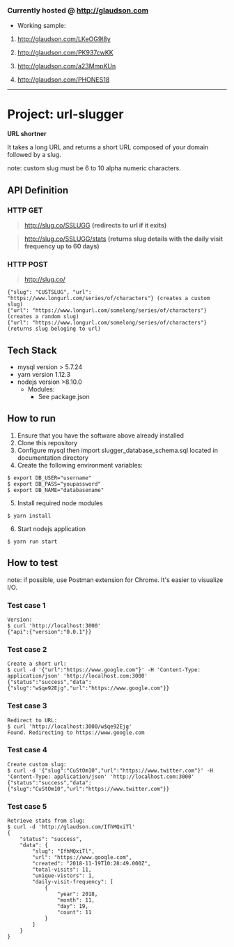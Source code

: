 ### Currently hosted @ http://glaudson.com
* Working sample:
1. http://glaudson.com/LKeOG9l8y
2. http://glaudson.com/PK937cwKK
3. http://glaudson.com/a23MmpKUn

4. http://glaudson.com/PHONES18

----

# Project: url-slugger
**URL shortner**

It takes a long URL and returns a short URL composed of your domain followed by a slug.

note: custom slug must be 6 to 10  alpha numeric characters.

## API Definition
### HTTP GET
> http://slug.co/SSLUGG **(redirects to url if it exits)**

> http://slug.co/SSLUGG/stats **(returns slug details with the daily visit frequency up to 60 days)**

### HTTP POST
> http://slug.co/

```
{"slug": "CUSTSLUG", "url": "https://www.longurl.com/series/of/characters"} (creates a custom slug)
{"url": "https://www.longurl.com/somelong/series/of/characters"}            (creates a random slug)
{"url": "https://www.longurl.com/somelong/series/of/characters"}            (returns slug beloging to url)
```

## Tech Stack
* mysql version > 5.7.24
* yarn version 1.12.3
* nodejs version >8.10.0
  * Modules:
    * See package.json

## How to run
1. Ensure that you have the software above already installed
2. Clone this repository
3. Configure mysql then import slugger_database_schema.sql located in documentation directory
4. Create the following environment variables:
````
$ export DB_USER="username"
$ export DB_PASS="youpassword"
$ export DB_NAME="databasename"
````
5. Install required node modules
````
$ yarn install
````
6. Start nodejs application
````
$ yarn run start
````
## How to test
note: if possible, use Postman extension for Chrome. It's easier to visualize I/O.

### Test case 1
````
Version:
$ curl 'http://localhost:3000'
{"api":{"version":"0.0.1"}}
````

### Test case 2
````
Create a short url:
$ curl -d '{"url":"https://www.google.com"}' -H 'Content-Type: application/json' 'http://localhost.com:3000'
{"status":"success","data":{"slug":"w$qe92Ejg","url":"https://www.google.com"}}
````

### Test case 3
````
Redirect to URL:
$ curl 'http://localhost:3000/w$qe92Ejg'
Found. Redirecting to https://www.google.com
````

### Test case 4
````
Create custom slug:
$ curl -d '{"slug":"CuStOm10","url":"https://www.twitter.com"}' -H 'Content-Type: application/json' 'http://localhost.com:3000'
{"status":"success","data":{"slug":"CuStOm10","url":"https://www.twitter.com"}}
````

### Test case 5
````
Retrieve stats from slug:
$ curl -d 'http://glaudson.com/IfhMQxiTl'
{
    "status": "success",
    "data": {
        "slug": "IfhMQxiTl",
        "url": "https://www.google.com",
        "created": "2018-11-19T10:28:49.000Z",
        "total-visits": 11,
        "unique-vistors": 1,
        "daily-visit-frequency": [
            {
                "year": 2018,
                "month": 11,
                "day": 19,
                "count": 11
            }
        ]
    }
}
````
